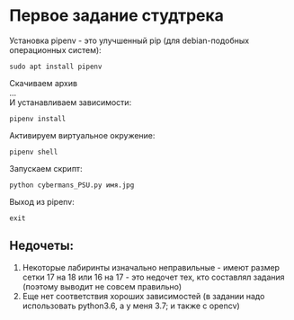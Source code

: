 # Первое задание студтрека

Установка pipenv - это улучшенный pip (для debian-подобных операционных систем):

    sudo apt install pipenv

Скачиваем архив  
...  
И устанавливаем зависимости:

    pipenv install

Активируем виртуальное окружение:

    pipenv shell

Запускаем скрипт:

    python cybermans_PSU.py имя.jpg

Выход из pipenv:

    exit

## Недочеты:
 1. Некоторые лабиринты изначально неправильные - имеют размер сетки 17 на 18 или 16 на 17 -
это недочет тех, кто составлял задания
(поэтому выводит не совсем правильно)
 2. Еще нет соответствия хороших зависимостей (в задании надо использовать python3.6, а у меня 3.7;
и также с opencv)
